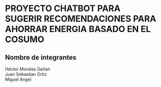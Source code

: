 # PROYECTO CHATBOT PARA SUGERIR RECOMENDACIONES PARA AHORRAR ENERGIA BASADO EN EL COSUMO  
## Nombre de integrantes  
Héctor Morales Gañan  
Juan Sebastian Ortiz  
Miguel Angel  
